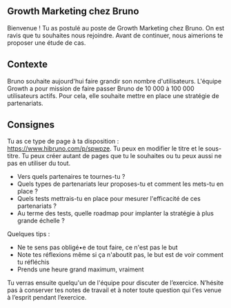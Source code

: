 ## Growth Marketing chez Bruno

Bienvenue ! Tu as postulé au poste de Growth Marketing chez Bruno. On est ravis que tu souhaites nous rejoindre. Avant de continuer, nous aimerions te proposer une étude de cas.

## Contexte
Bruno souhaite aujourd'hui faire grandir son nombre d'utilisateurs. L'équipe Growth a pour mission de faire passer Bruno de 10 000 à 100 000 utilisateurs actifs. Pour cela, elle souhaite mettre en place une stratégie de partenariats.

## Consignes
Tu as ce type de page à ta disposition : https://www.hibruno.com/p/spwpze. Tu peux en modifier le titre et le sous-titre. Tu peux créer autant de pages que tu le souhaites ou tu peux aussi ne pas en utiliser du tout.
- Vers quels partenaires te tournes-tu ?
- Quels types de partenariats leur proposes-tu et comment les mets-tu en place ?
- Quels tests mettrais-tu en place pour mesurer l'efficacité de ces partenariats ?
- Au terme des tests, quelle roadmap pour implanter la stratégie à plus grande échelle ?

Quelques tips :
- Ne te sens pas obligé•e de tout faire, ce n'est pas le but
- Note tes réflexions même si ça n'aboutit pas, le but est de voir comment tu réfléchis
- Prends une heure grand maximum, vraiment

Tu verras ensuite quelqu'un de l'équipe pour discuter de l’exercice. N’hésite pas à conserver tes notes de travail et à noter toute question qui t’es venue à l’esprit pendant l’exercice.

